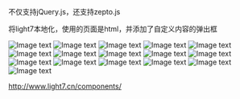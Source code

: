 不仅支持jQuery.js，还支持zepto.js

将light7本地化，使用的页面是html，并添加了自定义内容的弹出框

![Image text](https://raw.githubusercontent.com/hongmaju/light7Local/master/img/productShow/13.png)
![Image text](https://raw.githubusercontent.com/hongmaju/light7Local/master/img/productShow/12.png)
![Image text](https://raw.githubusercontent.com/hongmaju/light7Local/master/img/productShow/11.png)
![Image text](https://raw.githubusercontent.com/hongmaju/light7Local/master/img/productShow/10.png)
![Image text](https://raw.githubusercontent.com/hongmaju/light7Local/master/img/productShow/9.png)
![Image text](https://raw.githubusercontent.com/hongmaju/light7Local/master/img/productShow/7.png)
![Image text](https://raw.githubusercontent.com/hongmaju/light7Local/master/img/productShow/8.png)
![Image text](https://raw.githubusercontent.com/hongmaju/light7Local/master/img/productShow/5.png)
![Image text](https://raw.githubusercontent.com/hongmaju/light7Local/master/img/productShow/6.png)
![Image text](https://raw.githubusercontent.com/hongmaju/light7Local/master/img/productShow/1.jpg)
![Image text](https://raw.githubusercontent.com/hongmaju/light7Local/master/img/productShow/2.png)
![Image text](https://raw.githubusercontent.com/hongmaju/light7Local/master/img/productShow/3.png)
![Image text](https://raw.githubusercontent.com/hongmaju/light7Local/master/img/productShow/4.png)
![Image text](https://raw.githubusercontent.com/hongmaju/light7Local/master/img/productShow/20170518152848.png)
![Image text](https://raw.githubusercontent.com/hongmaju/light7Local/master/img/productShow/20170518153645.png)
![Image text](https://raw.githubusercontent.com/hongmaju/light7Local/master/img/productShow/20170518153745.png)

http://www.light7.cn/components/
